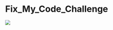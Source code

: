 # Fix_My_Code_Challenge


![](https://media.geeksforgeeks.org/wp-content/cdn-uploads/20200305191534/How-to-Approach-a-Coding-Problem.png)

